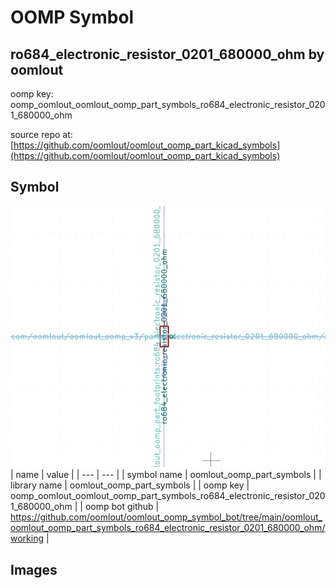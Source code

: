 # OOMP Symbol  
## ro684_electronic_resistor_0201_680000_ohm  by oomlout  
  
oomp key: oomp_oomlout_oomlout_oomp_part_symbols_ro684_electronic_resistor_0201_680000_ohm  
  
source repo at: [https://github.com/oomlout/oomlout_oomp_part_kicad_symbols](https://github.com/oomlout/oomlout_oomp_part_kicad_symbols)  
## Symbol  
  
[![working.png](working_600.png)](working.png)  
| name | value | 
| --- | --- | 
| symbol name | oomlout_oomp_part_symbols | 
| library name | oomlout_oomp_part_symbols | 
| oomp key | oomp_oomlout_oomlout_oomp_part_symbols_ro684_electronic_resistor_0201_680000_ohm | 
| oomp bot github | https://github.com/oomlout/oomlout_oomp_symbol_bot/tree/main/oomlout_oomlout_oomp_part_symbols_ro684_electronic_resistor_0201_680000_ohm/working | 
## Images  
